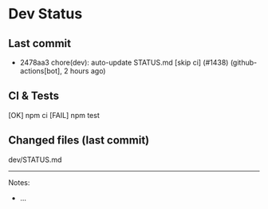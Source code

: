 # Dev Status

## Last commit
- 2478aa3 chore(dev): auto-update STATUS.md [skip ci] (#1438) (github-actions[bot], 2 hours ago)
## CI & Tests
[OK] npm ci
[FAIL] npm test

## Changed files (last commit)
dev/STATUS.md

---
Notes:
- ...
